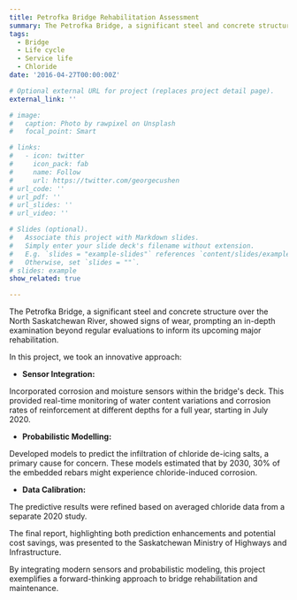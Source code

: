 ```yaml
---
title: Petrofka Bridge Rehabilitation Assessment
summary: The Petrofka Bridge, a significant steel and concrete structure over the North Saskatchewan River, showed signs of wear, prompting an in-depth examination beyond regular evaluations to inform its upcoming major rehabilitation.
tags:
  - Bridge
  - Life cycle
  - Service life
  - Chloride
date: '2016-04-27T00:00:00Z'

# Optional external URL for project (replaces project detail page).
external_link: ''

# image:
#   caption: Photo by rawpixel on Unsplash
#   focal_point: Smart

# links:
#   - icon: twitter
#     icon_pack: fab
#     name: Follow
#     url: https://twitter.com/georgecushen
# url_code: ''
# url_pdf: ''
# url_slides: ''
# url_video: ''

# Slides (optional).
#   Associate this project with Markdown slides.
#   Simply enter your slide deck's filename without extension.
#   E.g. `slides = "example-slides"` references `content/slides/example-slides.md`.
#   Otherwise, set `slides = ""`.
# slides: example
show_related: true

---
```

The Petrofka Bridge, a significant steel and concrete structure over the North Saskatchewan River, showed signs of wear, prompting an in-depth examination beyond regular evaluations to inform its upcoming major rehabilitation.

In this project, we took an innovative approach:

- **Sensor Integration:**

Incorporated corrosion and moisture sensors within the bridge's deck. This provided real-time monitoring of water content variations and corrosion rates of reinforcement at different depths for a full year, starting in July 2020.

- **Probabilistic Modelling:** 

Developed models to predict the infiltration of chloride de-icing salts, a primary cause for concern. These models estimated that by 2030, 30% of the embedded rebars might experience chloride-induced corrosion.

- **Data Calibration:** 

The predictive results were refined based on averaged chloride data from a separate 2020 study.

The final report, highlighting both prediction enhancements and potential cost savings, was presented to the Saskatchewan Ministry of Highways and Infrastructure.

By integrating modern sensors and probabilistic modeling, this project exemplifies a forward-thinking approach to bridge rehabilitation and maintenance.